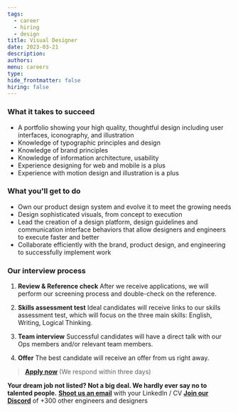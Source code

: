 ```yaml
---
tags:
  - career
  - hiring
  - design
title: Visual Designer
date: 2023-03-21
description:
authors:
menu: careers
type:
hide_frontmatter: false
hiring: false
---
```

### What it takes to succeed
- A portfolio showing your high quality, thoughtful design including user interfaces, iconography, and illustration
- Knowledge of typographic principles and design
- Knowledge of brand principles
- Knowledge of information architecture, usability
- Experience designing for web and mobile is a plus
- Experience with motion design and illustration is a plus

### What you'll get to do
- Own our product design system and evolve it to meet the growing needs
- Design sophisticated visuals, from concept to execution
- Lead the creation of a design platform, design guidelines and communication interface behaviors that allow designers and engineers to execute faster and better
- Collaborate efficiently with the brand, product design, and engineering to successfully implement work

### Our interview process
1. **Review & Reference check** 
After we receive applications, we will perform our screening process and double-check on the reference.

2. **Skills assessment test**
Ideal candidates will receive links to our skills assessment test, which will focus on the three main skills: English, Writing, Logical Thinking.

3. **Team interview**
Successful candidates will have a direct talk with our Ops members and/or relevant team members.

4. **Offer**
The best candidate will receive an offer from us right away.

> **[Apply now](mailto:spawn@d.foundation)** (We respond within three days)

**Your dream job not listed? Not a big deal. We hardly ever say no to talented people.**
[**Shoot us an email**](mailto:spawn@dwarvesv.com) with your LinkedIn / CV
[**Join our Discord**](https://discord.gg/dwarvesv) of +300 other engineers and designers